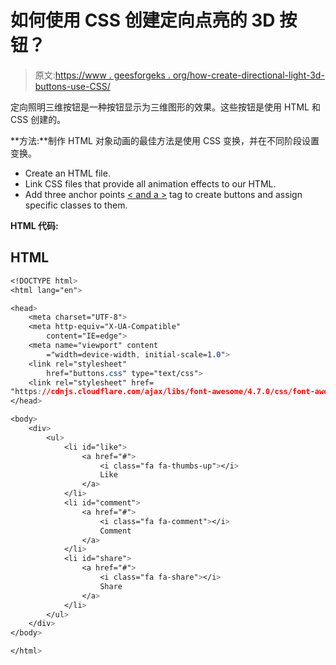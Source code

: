 # 如何使用 CSS 创建定向点亮的 3D 按钮？

> 原文:[https://www . geesforgeks . org/how-create-directional-light-3d-buttons-use-CSS/](https://www.geeksforgeeks.org/how-to-create-directionally-lit-3d-buttons-using-css/)

定向照明三维按钮是一种按钮显示为三维图形的效果。这些按钮是使用 HTML 和 CSS 创建的。

**方法:**制作 HTML 对象动画的最佳方法是使用 CSS 变换，并在不同阶段设置变换。

*   Create an HTML file.
*   Link CSS files that provide all animation effects to our HTML.
*   Add three anchor points [< and a >](https://www.geeksforgeeks.org/html-a-tag/) tag to create buttons and assign specific classes to them.

**HTML 代码:**

## HTML

```css
<!DOCTYPE html>
<html lang="en">

<head>
    <meta charset="UTF-8">
    <meta http-equiv="X-UA-Compatible" 
        content="IE=edge">
    <meta name="viewport" content
        ="width=device-width, initial-scale=1.0">
    <link rel="stylesheet" 
        href="buttons.css" type="text/css">
    <link rel="stylesheet" href=
"https://cdnjs.cloudflare.com/ajax/libs/font-awesome/4.7.0/css/font-awesome.min.css">
</head>

<body>
    <div>
        <ul>
            <li id="like">
                <a href="#">
                    <i class="fa fa-thumbs-up"></i>
                    Like
                </a>
            </li>
            <li id="comment">
                <a href="#">
                    <i class="fa fa-comment"></i>
                    Comment
                </a>
            </li>
            <li id="share">
                <a href="#">
                    <i class="fa fa-share"></i>
                    Share
                </a>
            </li>
        </ul>
    </div>
</body>

</html>
```